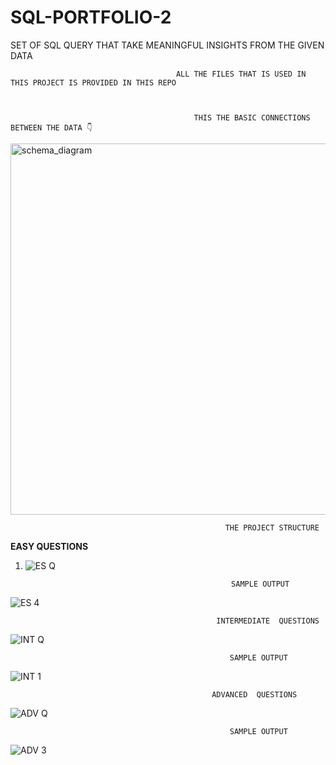 # SQL-PORTFOLIO-2
SET OF SQL QUERY THAT TAKE MEANINGFUL INSIGHTS FROM THE GIVEN DATA


                                         ALL THE FILES THAT IS USED IN THIS PROJECT IS PROVIDED IN THIS REPO 
                                                   
                                                   
                                                   
                                             THIS THE BASIC CONNECTIONS BETWEEN THE DATA 👇 

<img width="594" alt="schema_diagram" src="https://user-images.githubusercontent.com/97147543/230306369-a64cdeaa-3568-4c81-8d6f-1c569f8b5bda.png">



                                                    THE PROJECT STRUCTURE 
<B>EASY  QUESTIONS</B>
1)  ![ES Q ](https://user-images.githubusercontent.com/97147543/230306616-359c052c-5e88-4338-a7ac-f0218ec46f4d.jpg)


                                                      SAMPLE OUTPUT

![ES 4](https://user-images.githubusercontent.com/97147543/230306715-a888cc9b-43da-4ff2-b2dc-49fbf6c64c96.jpg)


                                                  INTERMEDIATE  QUESTIONS

![INT Q](https://user-images.githubusercontent.com/97147543/230306890-ae0fd17c-a8c6-4354-9163-7d6998ec96a2.jpg)

                                                     SAMPLE OUTPUT

![INT 1](https://user-images.githubusercontent.com/97147543/230306979-afd59426-8f0d-4727-9510-c702b807b2dc.jpg)


                                                 ADVANCED  QUESTIONS
                                          
 ![ADV Q](https://user-images.githubusercontent.com/97147543/230307075-18bb2872-2e50-47ef-b6b0-6eb1a4f4b091.jpg)

                                                     SAMPLE OUTPUT 

![ADV 3](https://user-images.githubusercontent.com/97147543/230307146-432cc673-5974-4cef-86b7-9e20f612db29.jpg)
